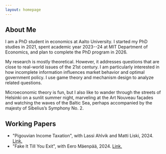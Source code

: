 ```yaml
---
layout: homepage
---
```






## About Me

I am a PhD student in economics at Aalto University. I started my PhD studies in 2021, spent academic year 2023--24 at MIT Department of Economics, and plan to complete the PhD program in 2026.

My research is mostly theoretical. However, it addresses questions that are close to real-world issues of the 21st century. I am particularly interested in how incomplete information influences market behavior and optimal government policy. I use game theory and mechanism design to analyze related questions. 

Microeconomic theory is fun, but I also like to wander through the streets of Helsinki on a sunlit summer night, marveling at the Art Nouveau façades and watching the waves of the Baltic Sea, perhaps accompanied by the majesty of Sibelius’s Symphony No. 2. 

## Working Papers

- "Pigouvian Income Taxation", with Lassi Ahlvik and Matti Liski, 2024. [Link.](https://www.cesifo.org/en/publications/2024/working-paper/pigouvian-income-taxation)
- "Fake It Till You Exit", with Eero Mäenpää, 2024. [Link.](https://www.dropbox.com/scl/fo/4kgpftk6id0hlql5tenjl/ANpn5MvEZHDa5Gu-UpMLoeo?rlkey=dfhphq6ezpvp4bylvtwqpv5ss&st=tjgkwm41&dl=0)
